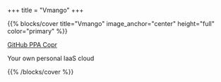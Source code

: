 +++
title = "Vmango"
+++

{{% blocks/cover title="Vmango" image_anchor="center" height="full" color="primary" %}}
<div class="mx-auto">
	<!-- <a class="btn btn-lg btn-primary me-3 mb-4" href="{{< relref "/docs" >}}">
		Learn More <i class="fa-solid fa-circle-right ms-2"></i>
	</a> -->
    <a class="btn btn-lg btn-info me-3 mb-4" href="https://copr.fedorainfracloud.org/coprs/subuk/vmango-devel">
		GitHub <i class="fa-brands fa-github ms-2"></i>
	</a>
	<a class="btn btn-lg btn-secondary me-3 mb-4" href="https://launchpad.net/~subuk/+archive/ubuntu/vmango-devel">
		PPA <i class="fa-brands fa-debian ms-2"></i>
	</a>
    <a class="btn btn-lg btn-secondary me-3 mb-4" href="https://copr.fedorainfracloud.org/coprs/subuk/vmango-devel">
		Copr <i class="fa-brands fa-redhat ms-2"></i>
	</a>
	<p class="lead mt-5">Your own personal IaaS cloud</a></p>

</div>
{{% /blocks/cover %}}
